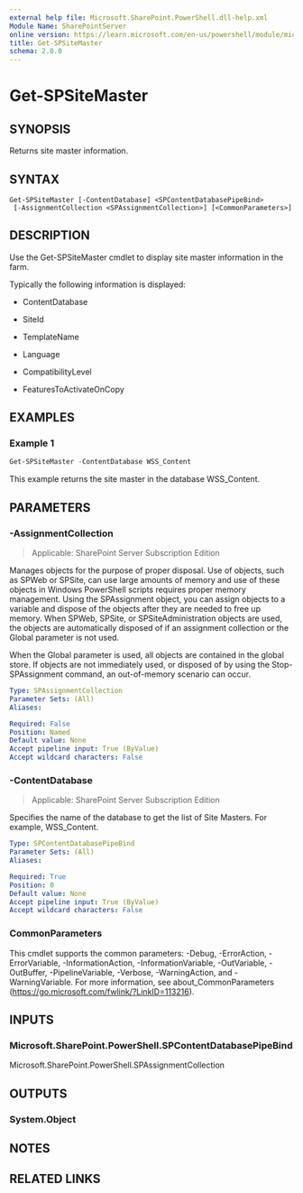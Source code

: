 ```yaml
---
external help file: Microsoft.SharePoint.PowerShell.dll-help.xml
Module Name: SharePointServer
online version: https://learn.microsoft.com/en-us/powershell/module/microsoft.sharepoint.powershell/get-spsitemaster
title: Get-SPSiteMaster
schema: 2.0.0
---
```


# Get-SPSiteMaster

## SYNOPSIS
Returns site master information.

## SYNTAX

```
Get-SPSiteMaster [-ContentDatabase] <SPContentDatabasePipeBind>
 [-AssignmentCollection <SPAssignmentCollection>] [<CommonParameters>]
```

## DESCRIPTION
Use the Get-SPSiteMaster cmdlet to display site master information in the farm.

Typically the following information is displayed:

* ContentDatabase

* SiteId

* TemplateName

* Language

* CompatibilityLevel

* FeaturesToActivateOnCopy

## EXAMPLES

### Example 1
```powershell
Get-SPSiteMaster -ContentDatabase WSS_Content
```

This example returns the site master in the database WSS_Content.

## PARAMETERS

### -AssignmentCollection

> Applicable: SharePoint Server Subscription Edition

Manages objects for the purpose of proper disposal. Use of objects, such as SPWeb or SPSite, can use large amounts of memory and use of these objects in Windows PowerShell scripts requires proper memory management. Using the SPAssignment object, you can assign objects to a variable and dispose of the objects after they are needed to free up memory. When SPWeb, SPSite, or SPSiteAdministration objects are used, the objects are automatically disposed of if an assignment collection or the Global parameter is not used.

When the Global parameter is used, all objects are contained in the global store. If objects are not immediately used, or disposed of by using the Stop-SPAssignment command, an out-of-memory scenario can occur.

```yaml
Type: SPAssignmentCollection
Parameter Sets: (All)
Aliases:

Required: False
Position: Named
Default value: None
Accept pipeline input: True (ByValue)
Accept wildcard characters: False
```

### -ContentDatabase

> Applicable: SharePoint Server Subscription Edition

Specifies the name of the database to get the list of Site Masters. For example, WSS_Content.

```yaml
Type: SPContentDatabasePipeBind
Parameter Sets: (All)
Aliases:

Required: True
Position: 0
Default value: None
Accept pipeline input: True (ByValue)
Accept wildcard characters: False
```

### CommonParameters
This cmdlet supports the common parameters: -Debug, -ErrorAction, -ErrorVariable, -InformationAction, -InformationVariable, -OutVariable, -OutBuffer, -PipelineVariable, -Verbose, -WarningAction, and -WarningVariable. For more information, see about_CommonParameters (https://go.microsoft.com/fwlink/?LinkID=113216).

## INPUTS

### Microsoft.SharePoint.PowerShell.SPContentDatabasePipeBind
Microsoft.SharePoint.PowerShell.SPAssignmentCollection

## OUTPUTS

### System.Object

## NOTES

## RELATED LINKS
